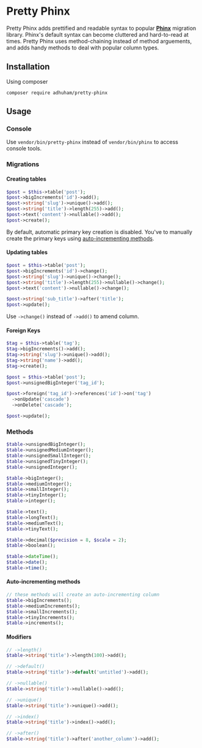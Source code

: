 # Pretty Phinx
Pretty Phinx adds prettified and readable syntax to popular **[Phinx](https://github.com/cakephp/phinx)** migration library. Phinx's default syntax can become cluttered and hard-to-read at times. Pretty Phinx uses method-chaining instead of method arguements, and adds handy methods to deal with popular column types.

## Installation
Using composer
```
composer require adhuham/pretty-phinx
```

## Usage

### Console
Use `vendor/bin/pretty-phinx` instead of `vendor/bin/phinx` to access console tools.

### Migrations

#### Creating tables 
```php
$post = $this->table('post');
$post->bigIncrements('id')->add();
$post->string('slug')->unique()->add();
$post->string('title')->length(255)->add();
$post->text('content')->nullable()->add();
$post->create();
```
By default, automatic primary key creation is disabled. You've to manually create the primary keys using [auto-incrementing methods](#auto-incrementing-methods).

#### Updating tables 
```php
$post = $this->table('post');
$post->bigIncrements('id')->change();
$post->string('slug')->unique()->change();
$post->string('title')->length(255)->nullable()->change();
$post->text('content')->nullable()->change();

$post->string('sub_title')->after('title');
$post->update();
```

Use `->change()` instead of `->add()` to amend column.

#### Foreign Keys 
```php
$tag = $this->table('tag');
$tag->bigIncrements()->add();
$tag->string('slug')->unique()->add();
$tag->string('name')->add();
$tag->create();

$post = $this->table('post');
$post->unsignedBigInteger('tag_id');

$post->foreign('tag_id')->references('id')->on('tag')
  ->onUpdate('cascade')
  ->onDelete('cascade');

$post->update();
```

### Methods

```php
$table->unsignedBigInteger();
$table->unsignedMediumInteger();
$table->unsignedSmallInteger();
$table->unsignedTinyInteger();
$table->unsignedInteger();

$table->bigInteger();
$table->mediumInteger();
$table->smallInteger();
$table->tinyInteger();
$table->integer();

$table->text();
$table->longText();
$table->mediumText();
$table->tinyText();

$table->decimal($precision = 8, $scale = 2);
$table->boolean();

$table->dateTime();
$table->date();
$table->time();
``` 

#### Auto-incrementing methods
```php
// these methods will create an auto-incrementing column
$table->bigIncrements();
$table->mediumIncrements();
$table->smallIncrements();
$table->tinyIncrements();
$table->increments();
```

#### Modifiers
```php
// ->length()
$table->string('title')->length(100)->add();

// ->default()
$table->string('title')->default('untitled')->add();

// ->nullable()
$table->string('title')->nullable()->add();

// ->unique()
$table->string('title')->unique()->add();

// ->index()
$table->string('title')->index()->add();

// ->after()
$table->string('title')->after('another_column')->add();
```
